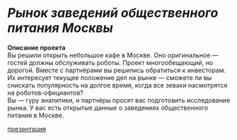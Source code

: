 # <i>Рынок заведений общественного питания Москвы</i>


<b>Описание проекта</b><br/>
Вы решили открыть небольшое кафе в Москве. Оно оригинальное — гостей должны обслуживать роботы. Проект многообещающий, но дорогой. Вместе с партнёрами вы решились обратиться к инвесторам. Их интересует текущее положение дел на рынке — сможете ли вы снискать популярность на долгое время, когда все зеваки насмотрятся на роботов-официантов?<br/>
Вы — гуру аналитики, и партнёры просят вас подготовить исследование рынка. У вас есть открытые данные о заведениях общественного питания в Москве.


[презентация](https://disk.yandex.ru/i/iTicdYdSYZWYAw)
